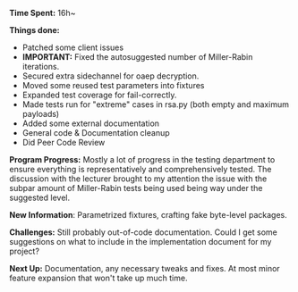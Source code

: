 **Time Spent:** 16h~

**Things done:**
 - Patched some client issues
 - **IMPORTANT:** Fixed the autosuggested number of Miller-Rabin iterations.
 - Secured extra sidechannel for oaep decryption.
 - Moved some reused test parameters into fixtures
 - Expanded test coverage for fail-correctly.
 - Made tests run for "extreme" cases in rsa.py (both empty and maximum payloads)
 - Added some external documentation
 - General code & Documentation cleanup
 - Did Peer Code Review

**Program Progress:**
Mostly a lot of progress in the testing department to ensure everything is representatively and comprehensively tested.
The discussion with the lecturer brought to my attention the issue with the subpar amount of Miller-Rabin tests being
used being way under the suggested level.

**New Information**:
Parametrized fixtures, crafting fake byte-level packages.

**Challenges:**
Still probably out-of-code documentation. Could I get some suggestions on what to include in the implementation document for my project?

**Next Up:**
Documentation, any necessary tweaks and fixes. At most minor feature expansion that won't take up much time.
